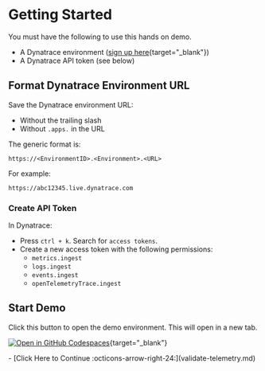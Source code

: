# Getting Started

You must have the following to use this hands on demo.

* A Dynatrace environment ([sign up here](https://dt-url.net/trial){target="_blank"})
* A Dynatrace API token (see below)

## Format Dynatrace Environment URL

Save the Dynatrace environment URL:

* Without the trailing slash
* Without `.apps.` in the URL

The generic format is:

```
https://<EnvironmentID>.<Environment>.<URL>
```

For example:
```
https://abc12345.live.dynatrace.com
```

### Create API Token
In Dynatrace:

* Press `ctrl + k`. Search for `access tokens`.
* Create a new access token with the following permissions:
    * `metrics.ingest`
    * `logs.ingest`
    * `events.ingest`
    * `openTelemetryTrace.ingest`

## Start Demo

Click this button to open the demo environment. This will open in a new tab.

[![Open in GitHub Codespaces](https://github.com/codespaces/badge.svg)](https://codespaces.new/dynatrace/obslab-release-validation){target="_blank"}

<div class="grid cards" markdown>
- [Click Here to Continue :octicons-arrow-right-24:](validate-telemetry.md)
</div>